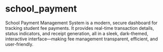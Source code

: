 # school_payment
School Payment Management System is a modern, secure dashboard for tracking student fee payments. It provides real-time transaction details, status indicators, and receipt generation, all in a sleek, dark-themed, interactive interface—making fee management transparent, efficient, and user-friendly.
